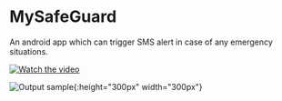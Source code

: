 # MySafeGuard
An android app which can trigger SMS alert in case of any emergency situations.

[![Watch the video](https://i.imgur.com/vKb2F1B.png)](https://youtu.be/vt5fpE0bzSY)

![Output sample](gifs/login.gif){:height="300px" width="300px"}
